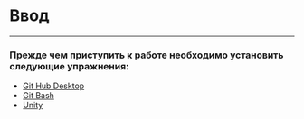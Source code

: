 # Ввод
---
### Прежде чем приступить к работе необходимо установить следующие упражнения:
* [Git Hub Desktop](#Insctruction/GitHub.md)
* [Git Bash](#Instruction/GitHub.md)
* [Unity](#Insctruction/Unity.md)

